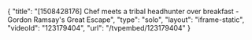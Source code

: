 {
    "title": "[1508428176] Chef meets a tribal headhunter over breakfast - Gordon Ramsay's Great Escape",
    "type": "solo",
    "layout": "iframe-static",
    "videoId": "123179404",
    "url": "\/tvpembed\/123179404"
}